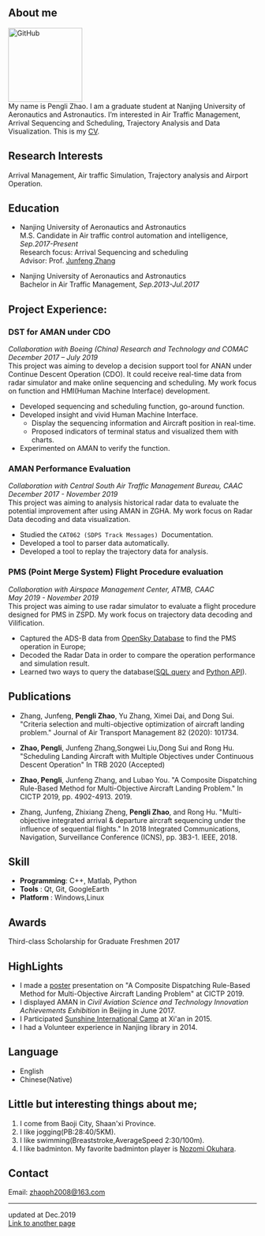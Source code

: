 ## About me
<img src="https://zhaoph2008.github.io/img.jpg" alt="GitHub" title="img" width="150" height="150" /><br>
My name is Pengli Zhao. I am a graduate student at Nanjing University of Aeronautics and Astronautics. I’m interested in Air Traffic Management, Arrival Sequencing and Scheduling, Trajectory Analysis and Data Visualization.
This is my [CV](./cv.pdf).

## Research Interests
Arrival Management, Air traffic Simulation, Trajectory analysis and Airport Operation.
## Education
- Nanjing University of Aeronautics and Astronautics<br>
M.S. Candidate in Air traffic control automation and intelligence, _Sep.2017-Present_<br>
Research focus: Arrival Sequencing and scheduling<br>
Advisor: Prof. [Junfeng Zhang](http://cca.nuaa.edu.cn/2017/1110/c4798a102560/page.htm)

- Nanjing University of Aeronautics and Astronautics <br>
Bachelor in Air Traffic Management, _Sep.2013-Jul.2017_

## Project Experience:
### DST for AMAN under CDO
_Collaboration with Boeing (China) Research and Technology and COMAC<br>
December 2017 – July 2019_<br>
This project was aiming to develop a decision support tool for ANAN under Continue Descent Operation (CDO). It could receive real-time data from radar simulator and make online sequencing and scheduling. My work focus on function and HMI(Human Machine Interface) development.
-	Developed sequencing and scheduling function, go-around function.
-	Developed insight and vivid Human Machine Interface.
    - Display the sequencing information and Aircraft position in real-time.
    - Proposed indicators of terminal status and visualized them with charts.
-	Experimented on AMAN to verify the function.

### AMAN Performance Evaluation
_Collaboration with Central South Air Traffic Management Bureau, CAAC<br>
December 2017 - November 2019_<br>
This project was aiming to analysis historical radar data to evaluate the potential improvement after using AMAN in ZGHA. My work focus on Radar Data decoding and data visualization.
-	Studied the `CAT062 (SDPS Track Messages) `Documentation.
-	Developed a tool to parser data automatically.
-	Developed a tool to replay the trajectory data for analysis.

### PMS (Point Merge System) Flight Procedure evaluation
_Collaboration with Airspace Management Center, ATMB, CAAC<br>
May 2019 - November 2019_<br>
This project was aiming to use radar simulator to evaluate a flight procedure designed for PMS in ZSPD. My work focus on trajectory data decoding and Vilification.
-	Captured the ADS-B data from [OpenSky Database](https://opensky-network.org/) to find the PMS operation in Europe;
-	Decoded the Radar Data in order to compare the operation performance and simulation result.
-	Learned two ways to query the database([SQL query](https://opensky-network.org/data/impala) and [Python API](https://github.com/xoolive/traffic)).

## Publications
- Zhang, Junfeng, **Pengli Zhao**, Yu Zhang, Ximei Dai, and Dong Sui. "Criteria selection and multi-objective optimization of aircraft landing problem." Journal of Air Transport Management 82 (2020): 101734.

- **Zhao, Pengli**, Junfeng Zhang,Songwei Liu,Dong Sui and Rong Hu. "Scheduling Landing Aircraft with Multiple Objectives under Continuous Descent Operation" In TRB 2020 (Accepted)

- **Zhao, Pengli**, Junfeng Zhang, and Lubao You. "A Composite Dispatching Rule-Based Method for Multi-Objective Aircraft Landing Problem." In CICTP 2019, pp. 4902-4913. 2019.

- Zhang, Junfeng, Zhixiang Zheng, **Pengli Zhao**, and Rong Hu. "Multi-objective integrated arrival & departure aircraft sequencing under the influence of sequential flights." In 2018 Integrated Communications, Navigation, Surveillance Conference (ICNS), pp. 3B3-1. IEEE, 2018.

## Skill
- **Programming**: C++, Matlab, Python
- **Tools**       : Qt, Git, GoogleEarth
- **Platform**     : Windows,Linux

## Awards
Third-class Scholarship for Graduate Freshmen   2017
## HighLights
* I made a [poster](<https://zhaoph2008.github.io/papers/1poster.pdf>) presentation on "A Composite Dispatching Rule-Based Method for Multi-Objective Aircraft Landing Problem" at CICTP 2019.
* I displayed AMAN in _Civil Aviation Science and Technology Innovation Achievements Exhibition_ in Beijing in June 2017.
* I Participated [Sunshine International Camp](http://en.ceoglobal.org/sunshine-international-camp/) at Xi'an in 2015.
* I had a Volunteer experience in Nanjing library in 2014.

## Language
  - English
  - Chinese(Native)

## Little but interesting things about me;
  1. I come from Baoji City, Shaan'xi Province.
  2. I like jogging(PB:28:40/5KM).
  3. I like swimming(Breaststroke,AverageSpeed 2:30/100m).
  4. I like badminton. My favorite badminton player is [Nozomi Okuhara](http://nozomi-okuhara.com/).

<!-- ## Month Reviews

[2019/12](./Dec_2019.md) -->
## Contact
  Email: <zhaoph2008@163.com>
- - - 
updated at Dec.2019<br>
[Link to another page](./anotherpage.html)
